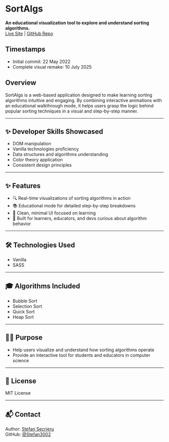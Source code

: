 
# SortAlgs

**An educational visualization tool to explore and understand sorting algorithms.**  
[Live Site](https://sortalgs.stefansecrieru.com/) | [GitHub Repo](https://github.com/Stefan3002/SortAlgs)

## Timestamps
- Initial commit: 22 May 2022
- Complete visual remake: 10 July 2025

## Overview

SortAlgs is a web-based application designed to make learning sorting algorithms intuitive and engaging. By combining interactive animations with an educational walkthrough mode, it helps users grasp the logic behind popular sorting techniques in a visual and step-by-step manner.

---

## ✨ Developer Skills Showcased

- DOM manipulation
- Vanilla technologies proficiency
- Data structures and algorithms understanding
- Color theory application
- Consistent design principles

---

## ✨ Features

- 🔍 Real-time visualizations of sorting algorithms in action
- 📚 Educational mode for detailed step-by-step breakdowns
- 🎨 Clean, minimal UI focused on learning
- 🧠 Built for learners, educators, and devs curious about algorithm behavior

---

## 🛠 Technologies Used

- Vanilla
- SASS

---

## 🎓 Algorithms Included

- Bubble Sort
- Selection Sort
- Quick Sort
- Heap Sort

---

## 🧑‍💼 Purpose

- Help users visualize and understand how sorting algorithms operate
- Provide an interactive tool for students and educators in computer science

---


## 📄 License

MIT License

---

## 📬 Contact

Author: [Ștefan Secrieru](https://stefansecrieru.com)  
GitHub: [@Stefan3002](https://github.com/Stefan3002)
